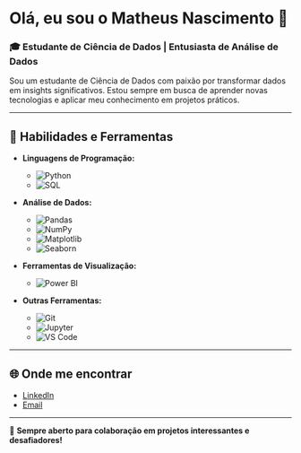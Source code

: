 # Olá, eu sou o Matheus Nascimento 👋

### 🎓 Estudante de Ciência de Dados | Entusiasta de Análise de Dados

Sou um estudante de Ciência de Dados com paixão por transformar dados em insights significativos. Estou sempre em busca de aprender novas tecnologias e aplicar meu conhecimento em projetos práticos.

---

## 🔧 Habilidades e Ferramentas

- **Linguagens de Programação:**
  - ![Python](https://img.shields.io/badge/-Python-3776AB?style=flat&logo=python&logoColor=white)
  - ![SQL](https://img.shields.io/badge/-SQL-4479A1?style=flat&logo=postgresql&logoColor=white)

- **Análise de Dados:**
  - ![Pandas](https://img.shields.io/badge/-Pandas-150458?style=flat&logo=pandas&logoColor=white)
  - ![NumPy](https://img.shields.io/badge/-NumPy-013243?style=flat&logo=numpy&logoColor=white)
  - ![Matplotlib](https://img.shields.io/badge/-Matplotlib-ffffff?style=flat&logo=matplotlib&logoColor=black)
  - ![Seaborn](https://img.shields.io/badge/-Seaborn-3776AB?style=flat&logo=python&logoColor=white)

- **Ferramentas de Visualização:**
  - ![Power BI](https://img.shields.io/badge/-Power%20BI-F2C811?style=flat&logo=power-bi&logoColor=black)

- **Outras Ferramentas:**
  - ![Git](https://img.shields.io/badge/-Git-F05032?style=flat&logo=git&logoColor=white)
  - ![Jupyter](https://img.shields.io/badge/-Jupyter-F37626?style=flat&logo=jupyter&logoColor=white)
  - ![VS Code](https://img.shields.io/badge/-VS%20Code-007ACC?style=flat&logo=visual-studio-code&logoColor=white)

---

## 🌐 Onde me encontrar

- [LinkedIn]([https://www.linkedin.com/in/seu-usuario](https://www.linkedin.com/in/matheus-nascimento-b24706208/))
- [Email](matheus.angelo98@hotmail.com)

---

🚀 **Sempre aberto para colaboração em projetos interessantes e desafiadores!**
